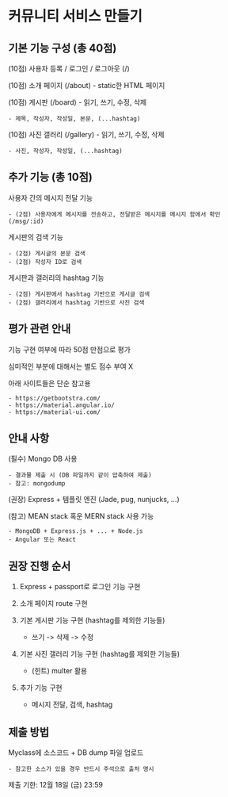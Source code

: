 
# 커뮤니티 서비스 만들기

## 기본 기능 구성 (총 40점)

(10점) 사용자 등록 / 로그인 / 로그아웃 (/)

(10점) 소개 페이지 (/about) - static한 HTML 페이지

(10점) 게시판 (/board) - 읽기, 쓰기, 수정, 삭제

    - 제목, 작성자, 작성일, 본문, (...hashtag)

(10점) 사진 갤러리 (/gallery) - 읽기, 쓰기, 수정, 삭제

    - 사진, 작성자, 작성일, (...hashtag)

## 추가 기능 (총 10점)

사용자 간의 메시지 전달 기능
    
    - (2점) 사용자에게 메시지를 전송하고, 전달받은 메시지를 메시지 함에서 확인 (/msg/:id)

게시판의 검색 기능

    - (2점) 게시글의 본문 검색
    - (2점) 작성자 ID로 검색

게시판과 갤러리의 hashtag 기능

    - (2점) 게시판에서 hashtag 기반으로 게시글 검색
    - (2점) 갤러리에서 hashtag 기반으로 사진 검색

## 평가 관련 안내

기능 구현 여부에 따라 50점 만점으로 평가

심미적인 부분에 대해서는 별도 점수 부여 X

아래 사이트들은 단순 참고용

    - https://getbootstra.com/
    - https://material.angular.io/
    - https://material-ui.com/

## 안내 사항

(필수) Mongo DB 사용

    - 결과물 제출 시 (DB 파일까지 같이 압축하여 제출)
    - 참고: mongodump

(권장) Express + 템플릿 엔진 (Jade, pug, nunjucks, ...)

(참고) MEAN stack 혹운 MERN stack 사용 가능
    
    - MongoDB + Express.js + ... + Node.js
    - Angular 또는 React

## 권장 진행 순서

1) Express + passport로 로그인 기능 구현

2) 소개 페이지 route 구현

3) 기본 게시판 기능 구현 (hashtag를 제외한 기능들)

    - 쓰기 -> 삭제 -> 수정

4) 기본 사진 갤러리 기능 구현 (hashtag를 제외한 기능들)

    - (힌트) multer 활용

5) 추가 기능 구현

    - 메시지 전달, 검색, hashtag

## 제출 방법

Myclass에 소스코드 + DB dump 파일 업로드

    - 참고한 소스가 있을 경우 반드시 주석으로 출처 명시

제출 기한: 12월 18일 (금) 23:59
